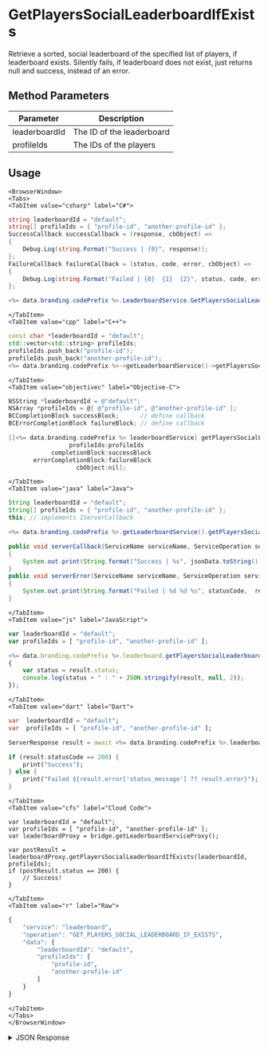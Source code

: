 # GetPlayersSocialLeaderboardIfExists

Retrieve a sorted, social leaderboard of the specified list of players, if leaderboard exists. Silently fails, if leaderboard does not exist, just returns null and success, instead of an error.

<PartialServop service_name="leaderboard" operation_name="GET_PLAYERS_SOCIAL_LEADERBOARD_IF_EXISTS" />

## Method Parameters

| Parameter     | Description               |
| ------------- | ------------------------- |
| leaderboardId | The ID of the leaderboard |
| profileIds    | The IDs of the players    |

## Usage

```mdx-code-block
<BrowserWindow>
<Tabs>
<TabItem value="csharp" label="C#">
```

```csharp
string leaderboardId = "default";
string[] profileIds = { "profile-id", "another-profile-id" };
SuccessCallback successCallback = (response, cbObject) =>
{
    Debug.Log(string.Format("Success | {0}", response));
};
FailureCallback failureCallback = (status, code, error, cbObject) =>
{
    Debug.Log(string.Format("Failed | {0}  {1}  {2}", status, code, error));
};

<%= data.branding.codePrefix %>.LeaderboardService.GetPlayersSocialLeaderboardIfExists(leaderboardId, profileIds, successCallback, failureCallback);
```

```mdx-code-block
</TabItem>
<TabItem value="cpp" label="C++">
```

```cpp
const char *leaderboardId = "default";
std::vector<std::string> profileIds;
profileIds.push_back("profile-id");
profileIds.push_back("another-profile-id");
<%= data.branding.codePrefix %>->getLeaderboardService()->getPlayersSocialLeaderboardIfExists(leaderboardId, profileIds, this);
```

```mdx-code-block
</TabItem>
<TabItem value="objectivec" label="Objective-C">
```

```objectivec
NSString *leaderboardId = @"default";
NSArray *profileIds = @[ @"profile-id", @"another-profile-id" ];
BCCompletionBlock successBlock;      // define callback
BCErrorCompletionBlock failureBlock; // define callback

[[<%= data.branding.codePrefix %> leaderboardService] getPlayersSocialLeaderboardIfExists:leaderboardId
                 profileIds:profileIds
            completionBlock:successBlock
       errorCompletionBlock:failureBlock
                   cbObject:nil];
```

```mdx-code-block
</TabItem>
<TabItem value="java" label="Java">
```

```java
String leaderboardId = "default";
String[] profileIds = { "profile-id", "another-profile-id" };
this; // implements IServerCallback

<%= data.branding.codePrefix %>.getLeaderboardService().getPlayersSocialLeaderboardIfExists(leaderboardId, profileIds, this);

public void serverCallback(ServiceName serviceName, ServiceOperation serviceOperation, JSONObject jsonData)
{
    System.out.print(String.format("Success | %s", jsonData.toString()));
}
public void serverError(ServiceName serviceName, ServiceOperation serviceOperation, int statusCode, int reasonCode, String jsonError)
{
    System.out.print(String.format("Failed | %d %d %s", statusCode,  reasonCode, jsonError.toString()));
}
```

```mdx-code-block
</TabItem>
<TabItem value="js" label="JavaScript">
```

```javascript
var leaderboardId = "default";
var profileIds = [ "profile-id", "another-profile-id" ];

<%= data.branding.codePrefix %>.leaderboard.getPlayersSocialLeaderboardIfExists(leaderboardId, profileIds, result =>
{
	var status = result.status;
	console.log(status + " : " + JSON.stringify(result, null, 2));
});
```

```mdx-code-block
</TabItem>
<TabItem value="dart" label="Dart">
```

```dart
var  leaderboardId = "default";
var  profileIds = [ "profile-id", "another-profile-id" ];

ServerResponse result = await <%= data.branding.codePrefix %>.leaderboardService.getPlayersSocialLeaderboardIfExists(leaderboardId:leaderboardId, profileIds:profileIds);

if (result.statusCode == 200) {
    print("Success");
} else {
    print("Failed ${result.error['status_message'] ?? result.error}");
}
```

```mdx-code-block
</TabItem>
<TabItem value="cfs" label="Cloud Code">
```

```cfscript
var leaderboardId = "default";
var profileIds = [ "profile-id", "another-profile-id" ];
var leaderboardProxy = bridge.getLeaderboardServiceProxy();

var postResult = leaderboardProxy.getPlayersSocialLeaderboardIfExists(leaderboardId, profileIds);
if (postResult.status == 200) {
    // Success!
}
```

```mdx-code-block
</TabItem>
<TabItem value="r" label="Raw">
```

```r
{
	"service": "leaderboard",
	"operation": "GET_PLAYERS_SOCIAL_LEADERBOARD_IF_EXISTS",
	"data": {
		"leaderboardId": "default",
		"profileIds": [
			"profile-id",
			"another-profile-id"
		]
	}
}
```

```mdx-code-block
</TabItem>
</Tabs>
</BrowserWindow>
```

<details>
<summary>JSON Response</summary>

```json
{
    "status": 200,
    "data": {
        "leaderboardId": "general",
        "timeBeforeReset": 3358262,
        "leaderboard": [
            {
                "updatedAt": 1462825797845,
                "pictureUrl": null,
                "playerName": "Peter",
                "playerId": "ee8cad26-16f2-4ef8-9045-3aab84ce6362",
                "createdAt": 1462825797845,
                "data": {
                    "nickname": "pete"
                },
                "score": 100,
                "summaryFriendData": null
            },
            {
                "updatedAt": 1462825730011,
                "pictureUrl": null,
                "playerName": "Billy",
                "playerId": "295c510f-507f-4bcf-80e1-ebc73708ec3c",
                "createdAt": 1462825730011,
                "data": {
                    "nickname": "bill"
                },
                "score": 10,
                "summaryFriendData": null
            }
        ],
        "server_time": 1462825845567
    }
}
```

</details>

